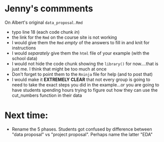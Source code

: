 # Jenny's commments

On Albert's original `data_proposal.Rmd`

* typo line 18 (each code chunk *in*)
* the link for the `Rmd` on the course site is not working
* I would give them the `Rmd` *empty* of the answers to fill in and knit for instructions
* I would *separately* give them the `html` file of your example (with the school data)
* I would not hide the code chunk showing the `library()` for now....that is just me. I think that might be too much at once
* Don't forget to point them to the `Rninja` file for help (and to post that)
* I would make it **EXTREMELY CLEAR** that not every group is going to need to take the exact steps you did in the example...or you are going to have students spending hours trying to figure out how they can use the cut_numbers function in their data


# Next time:

* Rename the 5 phases. Students got confused by difference between "data proposal"
vs "project proposal". Perhaps name the latter "EDA"